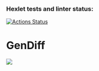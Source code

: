 ### Hexlet tests and linter status:
[![Actions Status](https://github.com/SevHope/frontend-project-46/workflows/hexlet-check/badge.svg)](https://github.com/SevHope/frontend-project-46/actions)

<h1>GenDiff</h1>
<p><a href="https://asciinema.org/a/585459" target="_blank"><img src="https://asciinema.org/a/585459.svg" /></a></p>